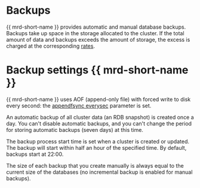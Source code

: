 # Backups

{{ mrd-short-name }} provides automatic and manual database backups. Backups take up space in the storage allocated to the cluster. If the total amount of data and backups exceeds the amount of storage, the excess is charged at the corresponding [rates](../pricing.md).

# Backup settings {{ mrd-short-name }}

{{ mrd-short-name }} uses AOF (append-only file) with forced write to disk every second: the [appendfsync everysec](http://download.redis.io/redis-stable/redis.conf) parameter is set.

An automatic backup of all cluster data (an RDB snapshot) is created once a day. You can't disable automatic backups, and you can't change the period for storing automatic backups (seven days) at this time.

The backup process start time is set when a cluster is created or updated. The backup will start within half an hour of the specified time. By default, backups start at 22:00.

The size of each backup that you create manually is always equal to the current size of the databases (no incremental backup is enabled for manual backups).

